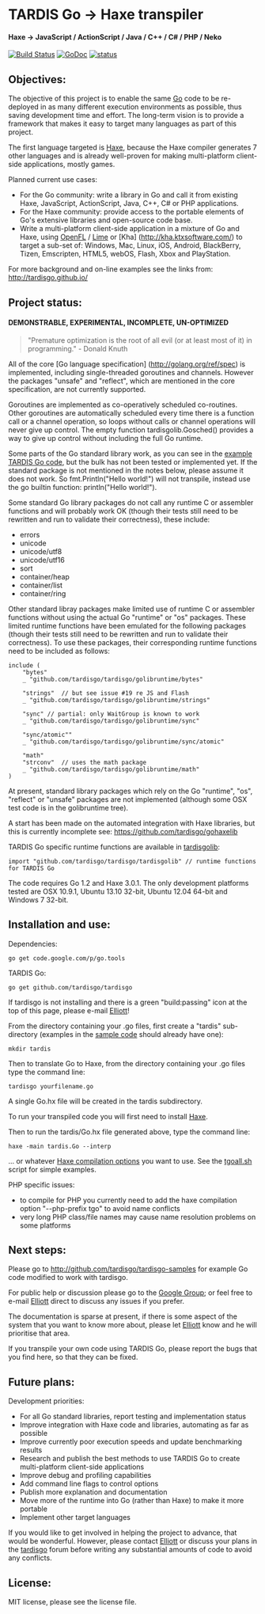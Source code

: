# TARDIS Go -> Haxe transpiler

#### Haxe -> JavaScript / ActionScript / Java / C++ / C# / PHP / Neko

[![Build Status](https://travis-ci.org/tardisgo/tardisgo.png?branch=master)](https://travis-ci.org/tardisgo/tardisgo)
[![GoDoc](https://godoc.org/github.com/tardisgo/tardisgo?status.png)](https://godoc.org/github.com/tardisgo/tardisgo)
[![status](https://sourcegraph.com/api/repos/github.com/tardisgo/tardisgo/badges/status.png)](https://sourcegraph.com/github.com/tardisgo/tardisgo)

## Objectives:
The objective of this project is to enable the same [Go](http://golang.org) code to be re-deployed in  as many different execution environments as possible, thus saving development time and effort. 
The long-term vision is to provide a framework that makes it easy to target many languages as part of this project.

The first language targeted is [Haxe](http://haxe.org), because the Haxe compiler generates 7 other languages and is already well-proven for making multi-platform client-side applications, mostly games. 

Planned current use cases: 
- For the Go community: write a library in Go and call it from  existing Haxe, JavaScript, ActionScript, Java, C++, C# or PHP applications. 
- For the Haxe community: provide access to the portable elements of Go's extensive libraries and open-source code base.
- Write a multi-platform client-side application in a mixture of Go and Haxe, using [OpenFL](http://openfl.org) / [Lime](https://github.com/openfl/lime) or [Kha] (http://kha.ktxsoftware.com/) to target a sub-set of: 
Windows,
Mac,
Linux,
iOS,
Android,
BlackBerry,
Tizen,
Emscripten,
HTML5,
webOS,
Flash,
Xbox and PlayStation.

For more background and on-line examples see the links from: http://tardisgo.github.io/

## Project status: 
####  DEMONSTRABLE, EXPERIMENTAL, INCOMPLETE,  UN-OPTIMIZED

> "Premature optimization is the root of all evil (or at least most of it) in programming." - Donald Knuth

All of the core [Go language specification] (http://golang.org/ref/spec) is implemented, including single-threaded goroutines and channels. However the packages "unsafe" and "reflect", which are mentioned in the core specification, are not currently supported. 

Goroutines are implemented as co-operatively scheduled co-routines. Other goroutines are automatically scheduled every time there is a function call or a channel operation, so loops without calls or channel operations will never give up control. The empty function tardisgolib.Gosched() provides a way to give up control without including the full Go runtime.  

Some parts of the Go standard library work, as you can see in the [example TARDIS Go code](http://github.com/tardisgo/tardisgo-samples), but the bulk has not been  tested or implemented yet. If the standard package is not mentioned in the notes below, please assume it does not work. So fmt.Println("Hello world!") will not transpile, instead use the go builtin function: println("Hello world!").  

Some standard Go library packages do not call any runtime C or assembler functions and will probably work OK (though their tests still need to be rewritten and run to validate their correctness), these include:
- errors
- unicode
- unicode/utf8 
- unicode/utf16
- sort
- container/heap
- container/list
- container/ring

Other standard libray packages make limited use of runtime C or assembler functions without using the actual Go "runtime" or "os" packages. These limited runtime functions have been emulated for the following packages (though their tests still need to be rewritten and run to validate their correctness). To use these packages, their corresponding runtime functions need to be included as follows:
```
include ( 
	"bytes" 
	_ "github.com/tardisgo/tardisgo/golibruntime/bytes"
	
	"strings"  // but see issue #19 re JS and Flash
	_ "github.com/tardisgo/tardisgo/golibruntime/strings"
	
	"sync" // partial: only WaitGroup is known to work 
	_ "github.com/tardisgo/tardisgo/golibruntime/sync"
	
	"sync/atomic""
	_ "github.com/tardisgo/tardisgo/golibruntime/sync/atomic"
	
	"math"
	"strconv"  // uses the math package
	_ "github.com/tardisgo/tardisgo/golibruntime/math"
)
```
At present, standard library packages which rely on the Go "runtime", "os", "reflect" or "unsafe" packages are not implemented (although some OSX test code is in the golibruntime tree).

A start has been made on the automated integration with Haxe libraries, but this is currently incomplete see: https://github.com/tardisgo/gohaxelib

TARDIS Go specific runtime functions are available in [tardisgolib](https://github.com/tardisgo/tardisgo/tree/master/tardisgolib):
```
import "github.com/tardisgo/tardisgo/tardisgolib" // runtime functions for TARDIS Go
```

The code requires Go 1.2 and Haxe 3.0.1. The only development platforms tested are OSX 10.9.1, Ubuntu 13.10 32-bit, Ubuntu 12.04 64-bit and Windows 7 32-bit. 

## Installation and use:
 
Dependencies:
```
go get code.google.com/p/go.tools
```

TARDIS Go:
```
go get github.com/tardisgo/tardisgo
```

If tardisgo is not installing and there is a green "build:passing" icon at the top of this page, please e-mail [Elliott](https://github.com/elliott5)!

From the directory containing your .go files, first create a "tardis" sub-directory 
(examples in the [sample code](https://github.com/tardisgo/tardisgo-samples) should already have one):
```
mkdir tardis
```
Then to translate Go to Haxe, from the directory containing your .go files type the command line: 
```
tardisgo yourfilename.go 
``` 
A single Go.hx file will be created in the tardis subdirectory.

To run your transpiled code you will first need to install [Haxe](http://haxe.org).

Then to run the tardis/Go.hx file generated above, type the command line: 
```
haxe -main tardis.Go --interp
```
... or whatever [Haxe compilation options](http://haxe.org/doc/compiler) you want to use. 
See the [tgoall.sh](https://github.com/tardisgo/tardisgo-samples/blob/master/scripts/tgoall.sh) script for simple examples.

PHP specific issues:
* to compile for PHP you currently need to add the haxe compilation option "--php-prefix tgo" to avoid name conflicts
* very long PHP class/file names may cause name resolution problems on some platforms

## Next steps:
Please go to http://github.com/tardisgo/tardisgo-samples for example Go code modified to work with tardisgo.

For public help or discussion please go to the [Google Group](https://groups.google.com/d/forum/tardisgo); or feel free to e-mail [Elliott](https://github.com/elliott5) direct to discuss any issues if you prefer.

The documentation is sparse at present, if there is some aspect of the system that you want to know more about, please let [Elliott](https://github.com/elliott5) know and he will prioritise that area.

If you transpile your own code using TARDIS Go, please report the bugs that you find here, so that they can be fixed.

## Future plans:

Development priorities:
- For all Go standard libraries, report testing and implementation status
- Improve integration with Haxe code and libraries, automating as far as possible
- Improve currently poor execution speeds and update benchmarking results
- Research and publish the best methods to use TARDIS Go to create multi-platform client-side applications
- Improve debug and profiling capabilities
- Add command line flags to control options
- Publish more explanation and documentation
- Move more of the runtime into Go (rather than Haxe) to make it more portable 
- Implement other target languages

If you would like to get involved in helping the project to advance, that would be wonderful. However, please contact [Elliott](https://github.com/elliott5) or discuss your plans in the [tardisgo](https://groups.google.com/d/forum/tardisgo) forum before writing any substantial amounts of code to avoid any conflicts. 

## License:

MIT license, please see the license file.
